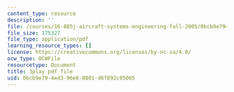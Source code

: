```yaml
---
content_type: resource
description: ''
file: /courses/16-885j-aircraft-systems-engineering-fall-2005/0bcb9e794ed396e68801d6f892c05065_k2jN_26m8LM.pdf
file_size: 175327
file_type: application/pdf
learning_resource_types: []
license: https://creativecommons.org/licenses/by-nc-sa/4.0/
ocw_type: OCWFile
resourcetype: Document
title: 3play pdf file
uid: 0bcb9e79-4ed3-96e6-8801-d6f892c05065
---
```

